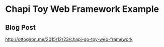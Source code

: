 # Chapi Toy Web Framework Example

## Blog Post

http://ottogiron.me/2015/12/23/chapi-go-toy-web-framework
